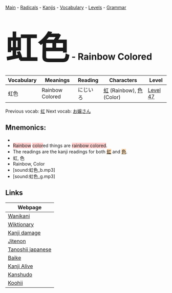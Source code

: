 <style> bigfont {font-size: 100px}</style>
[Main](../README.md) -
[Radicals](../radicals.md) -
[Kanjis](../kanjis.md) -
[Vocabulary](../vocabulary.md) -
[Levels](../levels.md) -
[Grammar](../grammar.md)
# <bigfont> 虹色</bigfont> - Rainbow Colored 

| Vocabulary | Meanings | Reading | Characters | Level |
| --- | --- | --- | --- | --- |
| 虹色 | Rainbow Colored | にじいろ |  [虹](../kanjis/虹.md) (Rainbow), [色](../kanjis/色.md) (Color) | [Level 47](../levels/wk_level47.md) |

Previous vocab: [虹](虹.md) Next vocab: [お嬢さん](お嬢さん.md) 

## Mnemonics:

* 
* <span style="background-color:#ffcccb"> Rainbow</span> <span style="background-color:#ffcccb"> color</span>ed things are <span style="background-color:#ffcccb"> rainbow colored</span>.
* The readings are the kanji readings for both <span style="background-color:#fed8b1"> [虹](https://jisho.org/search/虹)</span> and <span style="background-color:#fed8b1"> [色](https://jisho.org/search/色)</span>.
* 虹, 色
* Rainbow, Color
* [sound:虹色_b.mp3]
* [sound:虹色_g.mp3]


## Links 

| Webpage |
| --- |
| [Wanikani          ](https://www.wanikani.com/kanji/虹色) |
| [Wiktionary        ](https://en.wiktionary.org/wiki/虹色) |
| [Kanji damage      ](http://www.kanjidamage.com/kanji/search?utf8=✓&q=虹色) |
| [Jitenon           ](https://jitenon.com/kanji/虹色) |
| [Tanoshii japanese ](https://www.tanoshiijapanese.com/dictionary/kanji.cfm?k=虹色) |
| [Baike             ](https://baike.baidu.com/item/虹色) |
| [Kanji Alive       ](https://app.kanjialive.com/虹色) |
| [Kanshudo          ](https://www.kanshudo.com/searchmn?q=虹色) |
| [Koohii            ](https://kanji.koohii.com/study/kanji/虹色) |
